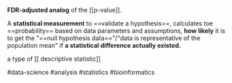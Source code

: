 **FDR-adjusted analog** of the [[p-value]].

A **statistical measurement** to ==validate a hypothesis==, calculates toe ==probability== based on data parameters and assumptions, **how likely** it is to get the "==null hypothesis data=="/"data is representative of the population mean" if **a statistical difference actually existed.**

a type of [[ descriptive statistic]]

#data-science #analysis #statistics #bioinformatics 